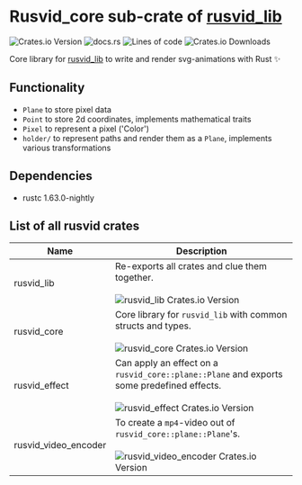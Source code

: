 # Rusvid_core sub-crate of [rusvid_lib](https://crates.io/crates/rusvid_lib)

![Crates.io Version](https://img.shields.io/crates/v/rusvid_core)
![docs.rs](https://img.shields.io/docsrs/rusvid_core)
![Lines of code](https://img.shields.io/tokei/lines/github/LetsMelon/rusvid)
![Crates.io Downloads](https://img.shields.io/crates/d/rusvid_core)

Core library for [rusvid_lib](https://crates.io/crates/rusvid_lib) to write and render svg-animations with Rust ✨

## Functionality

- `Plane` to store pixel data
- `Point` to store 2d coordinates, implements mathematical traits
- `Pixel` to represent a pixel ('Color')
- `holder/` to represent paths and render them as a `Plane`, implements various transformations

## Dependencies

- rustc 1.63.0-nightly

## List of all rusvid crates

| Name | Description |
|---|---|
| rusvid_lib | Re-exports all crates and clue them together.<br><br>![rusvid_lib Crates.io Version](https://img.shields.io/crates/v/rusvid_lib) |
| rusvid_core | Core library for `rusvid_lib` with common structs and types.<br><br>![rusvid_core Crates.io Version](https://img.shields.io/crates/v/rusvid_core) |
| rusvid_effect | Can apply an effect on a `rusvid_core::plane::Plane` and exports some predefined effects.<br><br>![rusvid_effect Crates.io Version](https://img.shields.io/crates/v/rusvid_effect) |
| rusvid_video_encoder | To create a `mp4`-video out of `rusvid_core::plane::Plane`'s.<br><br>![rusvid_video_encoder Crates.io Version](https://img.shields.io/crates/v/rusvid_video_encoder) |
